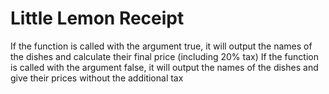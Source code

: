 # Little Lemon Receipt
 If the function is called with the argument true, it will output the names of the dishes and calculate their final price (including 20% tax)  If the function is called with the argument false, it will output the names of the dishes and give their prices without the additional tax
